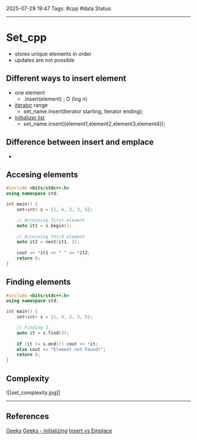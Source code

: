 
2025-07-29 19:47
Tags: #cpp #data
Status:

---
# Set_cpp
- stores unique elements in order
- updates are not possible

## Different ways to insert element
- one element
	- .insert(element) ; O (log n)
- [iterator](iterators) range
	- set_name.insert(Iterator starting, Iterator ending);
- [initializer list](initialization)
	- set_name.insert({element1,element2,element3,element4});
## Difference between insert and emplace
- 
## Accesing elements
```cpp
#include <bits/stdc++.h>
using namespace std;

int main() {
    set<int> s = {1, 4, 2, 3, 5};

    // Accessing first element
    auto it1 = s.begin();
    
    // Accessing third element
    auto it2 = next(it1, 2);
    
    cout << *it1 << " " << *it2;
    return 0;
}
```
## Finding elements
```cpp
#include <bits/stdc++.h>
using namespace std;

int main() {
    set<int> s = {1, 4, 2, 3, 5};

    // Finding 3
    auto it = s.find(3);
    
    if (it != s.end()) cout << *it;
    else cout << "Element not Found!";
    return 0;
}
```
## Complexity
![[set_complexity.jpg]]

---
## References
[Geeks](https://www.geeksforgeeks.org/cpp/set-in-cpp-stl/)
[Geeks - initializing](https://www.geeksforgeeks.org/cpp/different-ways-to-insert-elements-in-set-in-cpp-stl/)
[Insert vs Emplace](https://docs.google.com/document/d/1l2oj04y1GlvM6LTH47GacrLXWtKKLveD8gOEc1vDQpk/edit?tab=t.0)




